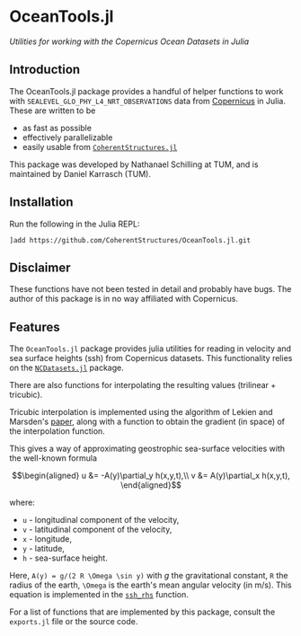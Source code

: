 # OceanTools.jl

*Utilities for working with the Copernicus Ocean Datasets in Julia*

## Introduction

The OceanTools.jl package provides a handful of helper functions to work with
`SEALEVEL_GLO_PHY_L4_NRT_OBSERVATIONS` data from [Copernicus](http://marine.copernicus.eu/) in Julia.
These are written to be

* as fast as possible
* effectively parallelizable
* easily usable from [`CoherentStructures.jl`](https://github.com/CoherentStructures/CoherentStructures.jl)

This package was developed by Nathanael Schilling at TUM, and is maintained
by Daniel Karrasch (TUM).

## Installation

Run the following in the Julia REPL:

    ]add https://github.com/CoherentStructures/OceanTools.jl.git

## Disclaimer

These functions have not been tested in detail and probably have bugs.
The author of this package is in no way affiliated with Copernicus.

## Features

The `OceanTools.jl` package provides julia utilities for reading in velocity and
sea surface heights (ssh) from Copernicus datasets. This functionality relies on
the [`NCDatasets.jl`](https://github.com/Alexander-Barth/NCDatasets.jl) package.

There are also functions for interpolating the resulting values (trilinear + tricubic).

Tricubic interpolation is implemented using the algorithm of Lekien and Marsden's
[paper](http://www.cds.caltech.edu/~marsden/bib/2005/08-LeMa2005/LeMa2005.pdf),
along with a function to obtain the gradient (in space) of the interpolation function.

This gives a way of approximating geostrophic sea-surface velocities with the well-known formula

```math
\begin{aligned}
u &= -A(y)\partial_y h(x,y,t),\\
v &= A(y)\partial_x h(x,y,t),
\end{aligned}
```

where:

* ``u`` - longitudinal component of the velocity,
* ``v`` - latitudinal component of the velocity,
* ``x`` - longitude,
* ``y`` - latitude,
* ``h`` - sea-surface height.

Here, ``A(y) = g/(2 R \Omega \sin y)``  with $g$ the gravitational constant, ``R``
the radius of the earth, ``\Omega`` is the earth's mean angular velocity (in m/s).
This equation is implemented in the [`ssh_rhs`](@ref) function.

For a list of functions that are implemented by this package, consult the
`exports.jl` file or the source code.
